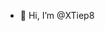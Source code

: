- 👋 Hi, I’m @XTiep8

<!---
XTiep8/XTiep8 is a ✨ special ✨ repository because its `README.md` (this file) appears on your GitHub profile.
You can click the Preview link to take a look at your changes.
--->
